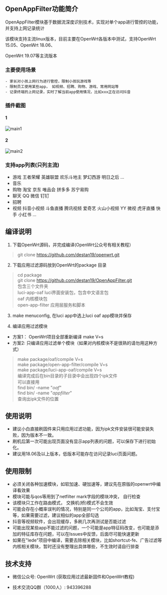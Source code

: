 ## OpenAppFilter功能简介

OpenAppFilter模块基于数据流深度识别技术，实现对单个app进行管控的功能，并支持上网记录统计

该模块支持主流linux版本，目前主要在OpenWrt各版本中测试，支持OpenWrt 15.05、OpenWrt 18.06、

OpenWrt 19.07等主流版本

### 主要使用场景
	- 家长对小孩上网行为进行管控，限制小孩玩游戏等
	- 限制员工使用某些app， 如视频、招聘、购物、游戏、常用网站等
	- 记录终端的上网记录，实时了解当前app使用情况，比如xxx正在访问抖音
	
### 插件截图
#### 1
![main1](https://github.com/destan19/images/blob/master/oaf/main1.png)


#### 2
![main2](https://github.com/destan19/images/blob/master/oaf/main2.png)

### 支持app列表(只列主流)
 - 游戏
   王者荣耀 英雄联盟 欢乐斗地主 梦幻西游 明日之后 ...
 - 音乐
 - 购物
   淘宝 京东 唯品会 拼多多 苏宁易购
 - 聊天
	QQ 微信 钉钉 
 - 招聘
 - 视频
   抖音小视频 斗鱼直播 腾讯视频 爱奇艺 火山小视频 YY 微视 虎牙直播 快手 小红书 ...

## 编译说明
1. 下载OpenWrt源码，并完成编译(OpenWrt公众号有相关教程）
> git clone https://github.com/destan19/openwrt.git
2. 下载应用过滤源码放到OpenWrt的package 目录
> cd package  
git clone https://github.com/destan19/OpenAppFilter.git  
包含三个文件夹  
luci-app-oaf   		luci界面安装包，包含中文语言包  
oaf   			内核模块包  
open-app-filter  	应用层服务和脚本  
	
3. make menuconfig, 在luci app中选上luci oaf app模块并保存

4. 编译应用过滤模块
- 方案1： OpenWrt项目全部重新编译   make V=s 
- 方案2:  只编译应用过滤单个模块（如果对内核模块不是很熟的请勿用这种方式）
> make package/oaf/compile V=s  
 make package/open-app-filter/compile V=s  
 make package/luci-app-oaf/compile V=s  
 编译完成后在bin目录的子目录中会出现四个ipk文件  
 可以直接用  
 find bin/ -name "*oaf*"  
 find bin/ -name "*appfilter*"   
 查询出ipk文件的位置  

## 使用说明
- 建议小白直接刷固件来只用应用过滤功能，因为ipk文件安装很可能安装失败，因为版本不一致。
- 刷机后第一次可能出现页面没有显示app列表的问题，可以保存下进行初始化。
- 建议用18.06及以上版本，低版本可能存在访问记录luci页面问题。
## 使用限制
- 必须关闭各种加速模块，如软加速、硬加速等，建议先在原版的openwrt中编译看效果
- 模块可能与qos等用到了netfilter mark字段的模块冲突， 自行检查
- 该模块只工作在路由模式， 交换机(桥)模式不会生效
- 可能会存在小概率误判的情况，特别是同一个公司的app，比如淘宝、支付宝等，如果需要过滤，建议相似的app全部勾选
- 抖音等视频软件，会出现缓存，多刷几次再测试是否能过滤
- 可能出现某些app不能过滤的问题，一个可能是app特征码改变，也可能是添加的特征库存在问题，可以在Issues中反馈，后面尽可能快速更新
- 如果在"lede"项目中编译，需要去除相关模块，比如shortcut-fe、广告过滤等内核相关模块，暂时还没有整理出具体哪些，不生效时请自行排查
## 技术支持

- 微信公众号: OpenWrt (获取应用过滤最新固件和OpenWrt教程)

- 技术交流QQ群（1000人）: 943396288
